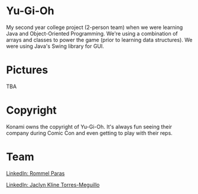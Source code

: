 # Yu-Gi-Oh

My second year college project (2-person team) when we were learning Java and Object-Oriented Programming. We're using a combination of arrays and classes to power the game (prior to learning data structures). We were using Java's Swing library for GUI.

# Pictures

TBA

# Copyright

Konami owns the copyright of Yu-Gi-Oh. It's always fun seeing their company during Comic Con and even getting to play with their reps.

# Team

[LinkedIn: Rommel Paras](https://www.linkedin.com/in/rommelparas/)

[LinkedIn: Jaclyn Kline Torres-Meguillo](https://www.linkedin.com/in/jaclyn-kline-meguillo-077a40a7/)
